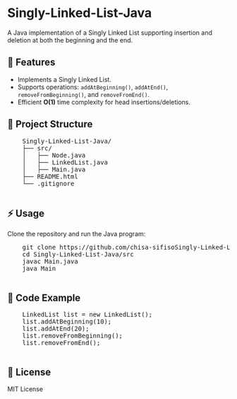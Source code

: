 <!DOCTYPE html>
<html>

<body>
    <h1>Singly-Linked-List-Java</h1>
    <p>A Java implementation of a Singly Linked List supporting insertion and deletion at both the beginning and the end.</p>
    
   <h2>📌 Features</h2>
    <ul>
        <li>Implements a Singly Linked List.</li>
        <li>Supports operations: <code>addAtBeginning()</code>, <code>addAtEnd()</code>, <code>removeFromBeginning()</code>, and <code>removeFromEnd()</code>.</li>
        <li>Efficient <strong>O(1)</strong> time complexity for head insertions/deletions.</li>
    </ul>
    
   <h2>📂 Project Structure</h2>
    <pre>
    Singly-Linked-List-Java/
    ├── src/
    │   ├── Node.java
    │   ├── LinkedList.java
    │   ├── Main.java
    ├── README.html
    └── .gitignore
    </pre>
    
  <h2>⚡ Usage</h2>
    <p>Clone the repository and run the Java program:</p>
    <pre>
    git clone https://github.com/chisa-sifisoSingly-Linked-List-Java.git
    cd Singly-Linked-List-Java/src
    javac Main.java
    java Main
    </pre>
    
   <h2>📜 Code Example</h2>
    <pre>
    LinkedList list = new LinkedList();
    list.addAtBeginning(10);
    list.addAtEnd(20);
    list.removeFromBeginning();
    list.removeFromEnd();
    </pre>
    
  <h2>📄 License</h2>
    <p>MIT License</p>
</body>
</html>
